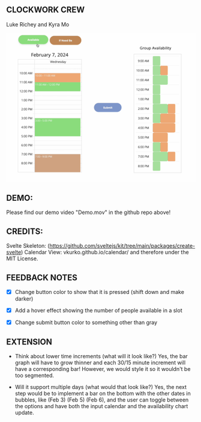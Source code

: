 ## CLOCKWORK CREW 
Luke Richey and Kyra Mo

![image](clockwork.png)
## DEMO:
Please find our demo video "Demo.mov" in the github repo above!

## CREDITS:
Svelte Skeleton: (https://github.com/sveltejs/kit/tree/main/packages/create-svelte)
Calendar View: vkurko.github.io/calendar/ and therefore under the MIT License. 

## FEEDBACK NOTES

- [X] Change button color to show that it is pressed (shift down and make darker)

- [X] Add a hover effect showing the number of people available in a slot

- [X] Change submit button color to something other than gray

## EXTENSION 
- Think about lower time increments (what will it look like?)
Yes, the bar graph will have to grow thinner and each 30/15 minute increment will have a corresponding bar! However, we would style it so it wouldn't be too segmented.

- Will it support multiple days (what would that look like?)
Yes, the next step would be to implement a bar on the bottom with the other dates in bubbles, like (Feb 3) (Feb 5) (Feb 6), and the user can toggle between the options and have both the input calendar and the availability chart update. 
